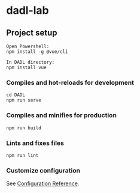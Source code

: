 # dadl-lab

## Project setup
```
Open Powershell:
npm install -g @vue/cli

In DADL directory:
npm install vue
```

### Compiles and hot-reloads for development
```
cd DADL
npm run serve
```

### Compiles and minifies for production
```
npm run build
```

### Lints and fixes files
```
npm run lint
```

### Customize configuration
See [Configuration Reference](https://cli.vuejs.org/config/).
